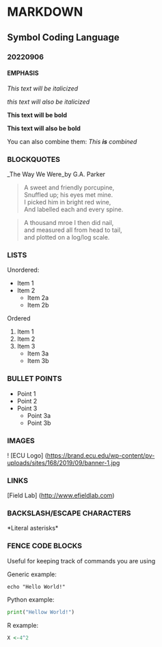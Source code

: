 # MARKDOWN
## Symbol Coding Language
### 20220906

#### EMPHASIS
*This text will be italicized*

_this text will also be italicized_

**This text will be bold**

__This text will also be bold__

You can also combine them:
_This **is** combined_


### BLOCKQUOTES
_The Way We Were_by G.A. Parker

> A sweet and friendly porcupine, \
> Snuffled up; his eyes met mine. \
> I picked him in bright red wine, \
> And labelled each and every spine.

> A thousand mroe I then did nail, \
> and measured all from head to tail, \
> and plotted on a log/log scale.

### LISTS

Unordered:
* Item 1
* Item 2
	* Item 2a
	* Item 2b

Ordered
1. Item 1
2. Item 2
3. Item 3
	* Item 3a
	* Item 3b

### BULLET POINTS

- Point 1
- Point 2
- Point 3
	* Point 3a
	* Point 3b

### IMAGES

! [ECU Logo] (https://brand.ecu.edu/wp-content/pv-uploads/sites/168/2019/09/banner-1.jpg

### LINKS

[Field Lab] (http://www.efieldlab.com)

### BACKSLASH/ESCAPE CHARACTERS

\*Literal asterisks\*

### FENCE CODE BLOCKS

Useful for keeping track of commands you are using

Generic example:
```
echo "Hello World!"
```

Python example:
```python
print("Hellow World!")
```

R example:
```r
X <-4^2
```

